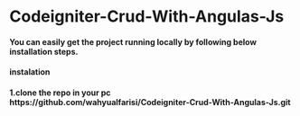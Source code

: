 # Codeigniter-Crud-With-Angulas-Js

<h4> You can easily get the project running locally by following below installation steps. </h4>

<h4>instalation<h4>
1.clone the repo in your pc <br>
https://github.com/wahyualfarisi/Codeigniter-Crud-With-Angulas-Js.git


